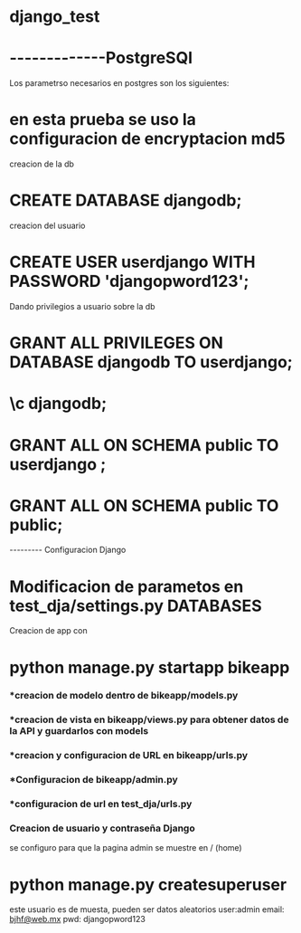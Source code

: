 # django_test


# -------------PostgreSQl
Los parametrso necesarios en postgres son los siguientes:
# en esta prueba se uso la configuracion de encryptacion md5
creacion de la db
# CREATE DATABASE djangodb;

creacion del usuario
# CREATE USER userdjango WITH PASSWORD 'djangopword123';

Dando privilegios a usuario sobre la db
# GRANT ALL PRIVILEGES ON DATABASE djangodb TO userdjango;
# \c djangodb;
# GRANT ALL ON SCHEMA public TO userdjango ;
# GRANT ALL ON SCHEMA public TO public;
--------- Configuracion Django

# Modificacion de parametos en test_dja/settings.py DATABASES

Creacion de app con
# python manage.py startapp bikeapp

### *creacion de modelo dentro de bikeapp/models.py

### *creacion de vista en bikeapp/views.py para obtener datos de la API y guardarlos con models

### *creacion y configuracion de URL en bikeapp/urls.py
### *Configuracion de bikeapp/admin.py
### *configuracion de url en test_dja/urls.py

### Creacion de  usuario y contraseña Django
se configuro para que la pagina admin se muestre en / (home)
# python manage.py createsuperuser
este usuario es de muesta, pueden ser datos aleatorios
    user:admin email: bjhf@web.mx pwd: djangopword123